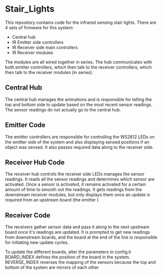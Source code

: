 # Stair_Lights
This repository contains code for the infrared sensing stair lights. 
There are 4 sets of firmware for this system:
- Central hub
- IR Emitter side controllers
- IR Receiver side main controllers
- IR Receiver modules 

The modules are all wired together in series.
The hub communicates with both emitter controllers, 
which then talk to the receiver controllers,
which then talk to the receiver modules (in series).

## Central Hub
The central hub manages the animations and is responsible for telling the
top and bottom side to update based on the most recent sensor readings.
The sensor readings do not actually go to the central hub.

## Emitter Code
The emitter controllers are responsible for controlling the WS2812 LEDs
on the emitter side of the system and also displaying sensed positions
if an object was sensed. 
It also passes required data along to the receiver side.

## Receiver Hub Code
The receiver hub controls the receiver side LEDs manages the sensor readings.
It reads all the sensor readings and determines which sensor are activated.
Once a sensor is activated, it remains activated for a certain amount of time
to smooth out the readings.
It gets readings from the downstream receiver modules, but only displays them
once an update is required from an upstream board (the emitter )

## Receiver Code
The receivers gather sensor data and pass it along to the next upstream board
once it's readings are updated. It is prompted to get new readings from downstream
boards, and the board at the end of the line is responsible for initiating new 
update cycles.

To update the different boards, alter the parameters in config.h
BOARD_INDEX defines the position of the board in the system.
REVERSE_INDEX reverses the mapping of the sensors 
because the top and bottom of the system are mirrors of each other